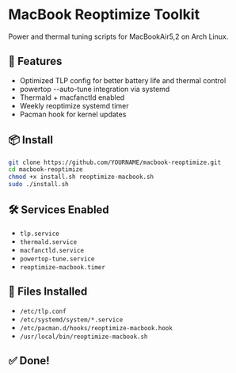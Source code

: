 # MacBook Reoptimize Toolkit

Power and thermal tuning scripts for MacBookAir5,2 on Arch Linux.

## 🔧 Features

- Optimized TLP config for better battery life and thermal control
- powertop --auto-tune integration via systemd
- Thermald + macfanctld enabled
- Weekly reoptimize systemd timer
- Pacman hook for kernel updates

## 📦 Install

```bash
git clone https://github.com/YOURNAME/macbook-reoptimize.git
cd macbook-reoptimize
chmod +x install.sh reoptimize-macbook.sh
sudo ./install.sh
```

## 🛠 Services Enabled

- `tlp.service`
- `thermald.service`
- `macfanctld.service`
- `powertop-tune.service`
- `reoptimize-macbook.timer`

## 📁 Files Installed

- `/etc/tlp.conf`
- `/etc/systemd/system/*.service`
- `/etc/pacman.d/hooks/reoptimize-macbook.hook`
- `/usr/local/bin/reoptimize-macbook.sh`

## ✅ Done!
